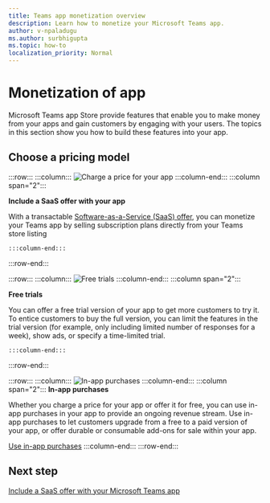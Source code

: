 ```yaml
---
title: Teams app monetization overview
description: Learn how to monetize your Microsoft Teams app.
author: v-npaladugu
ms.author: surbhigupta
ms.topic: how-to
localization_priority: Normal 
---
```


# Monetization of app

Microsoft Teams app Store provide features that enable you to make money from your apps and gain customers by engaging with your users. The topics in this section show you how to build these features into your app.

## Choose a pricing model

:::row:::
    :::column:::
        ![Charge a price for your app](~/assets/images/saas-offer/pricing-charge-price.png)
    :::column-end:::
    :::column span="2":::

**Include a SaaS offer with your app**

With a transactable [Software-as-a-Service (SaaS) offer](~/concepts/deploy-and-publish/appsource/prepare/include-saas-offer.md), you can monetize your Teams app by selling subscription plans directly from your Teams store listing

    :::column-end:::
:::row-end:::

:::row:::
    :::column:::
![Free trials](~/assets/images/saas-offer/pricing-free-trial.png)
    :::column-end:::
    :::column span="2":::

**Free trials**

You can offer a free trial version of your app to get more customers to try it. To entice customers to buy the full version, you can limit the features in the trial version (for example, only including limited number of responses for a week), show ads, or specify a time-limited trial.

    :::column-end:::
:::row-end:::

:::row:::
    :::column:::
        ![In-app purchases](~/assets/images/saas-offer/pricing-in-app-purchases.png)
    :::column-end:::
    :::column span="2":::
**In-app purchases**

Whether you charge a price for your app or offer it for free, you can use in-app purchases in your app to provide an ongoing revenue stream. Use in-app purchases to let customers upgrade from a free to a paid version of your app, or offer durable or consumable add-ons for sale within your app.

[Use in-app purchases](~/concepts/deploy-and-publish/appsource/prepare/in-app-purchase-flow.md)
    :::column-end:::
:::row-end:::

## Next step

[Include a SaaS offer with your Microsoft Teams app](~/concepts/deploy-and-publish/appsource/prepare/include-saas-offer.md)
